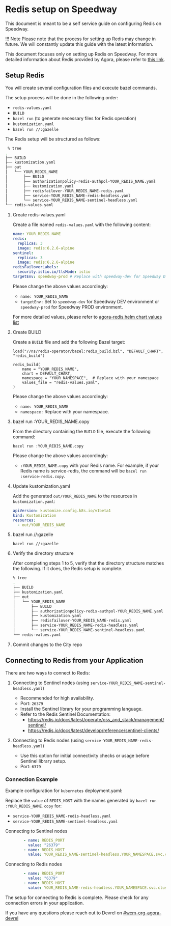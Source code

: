 # Redis setup on Speedway

This document is meant to be a self service guide on configuring Redis on Speedway.

!!! Note
    Please note that the process for setting up Redis may change in future. We will constantly update this guide with the latest information.

This document focuses only on setting up Redis on Speedway. For more detailed information about Redis provided by Agora, please refer to [this link](https://developer.woven-city.toyota/docs/default/component/redis-tutorial/en/00_index/).

## Setup Redis

You will create several configuration files and execute bazel commands.

The setup process will be done in the following order:

- `redis-values.yaml`
- `BUILD`
- `bazel run` (to generate necessary files for Redis operation)
- `kustomization.yaml`
- `bazel run //:gazelle`

The Redis setup will be structured as follows:

```sh
 % tree
.
├── BUILD
├── kustomization.yaml
├── out
│   └── YOUR_REDIS_NAME
│       ├── BUILD
│       ├── authorizationpolicy-redis-authpol-YOUR_REDIS_NAME.yaml
│       ├── kustomization.yaml
│       ├── redisfailover-YOUR_REDIS_NAME-redis.yaml
│       ├── service-YOUR_REDIS_NAME-redis-headless.yaml
│       └── service-YOUR_REDIS_NAME-sentinel-headless.yaml
└── redis-values.yaml
```

1. Create redis-values.yaml

    Create a file named `redis-values.yaml` with the following content:

    ```yaml
    name: YOUR_REDIS_NAME
    redis:
      replicas: 3
      image: redis:6.2.6-alpine
    sentinel:
      replicas: 3
      image: redis:6.2.6-alpine
    redisFailoverLabels:
      security.istio.io/tlsMode: istio
    targetEnv: speedway-prod # Replace with speedway-dev for Speedway DEV environment or speedway-prod for Speedway PROD environment
    ```

    Please change the above values accordingly:

    - `name: YOUR_REDIS_NAME`
    - `targetEnv:` Set to `speedway-dev` for Speedway DEV environment or `speedway-prod` for Speedway PROD environment.

    For more detailed values, please refer to [agora-redis helm chart values list](https://github.com/wp-wcm/city/blob/main/infrastructure/helm/agora-redis/README.md#values)

2. Create BUILD

    Create a `BUILD` file and add the following Bazel target:

    ```bazel
    load("//ns/redis-operator/bazel:redis_build.bzl", "DEFAULT_CHART", "redis_build")

    redis_build(
        name = "YOUR_REDIS_NAME",
        chart = DEFAULT_CHART,
        namespace = "YOUR_NAMESPACE",  # Replace with your namespace
        values_file = "redis-values.yaml",
    )
    ```

    Please change the above values accordingly:

    - `name: YOUR_REDIS_NAME`
    - `namespace:` Replace with your namespace.

3. bazel run :YOUR_REDIS_NAME.copy

    From the directory containing the `BUILD` file, execute the following command:

    ```bazel
    bazel run :YOUR_REDIS_NAME.copy
    ```

    Please change the above values accordingly:

    - `:YOUR_REDIS_NAME.copy` with your Redis name. For example, if your Redis name is service-redis, the command will be `bazel run :service-redis.copy`.

4. Update kustomization.yaml

    Add the generated `out/YOUR_REDIS_NAME` to the resources in `kustomization.yaml`:

    ```yaml
    apiVersion: kustomize.config.k8s.io/v1beta1
    kind: Kustomization
    resources:
      - out/YOUR_REDIS_NAME
    ```

5. bazel run //:gazelle

    ```bazel
    bazel run //:gazelle
    ```

6. Verify the directory structure

    After completing steps 1 to 5, verify that the directory structure matches the following. If it does, the Redis setup is complete.

    ```sh
    % tree
    .
    ├── BUILD
    ├── kustomization.yaml
    ├── out
    │   └── YOUR_REDIS_NAME
    │       ├── BUILD
    │       ├── authorizationpolicy-redis-authpol-YOUR_REDIS_NAME.yaml
    │       ├── kustomization.yaml
    │       ├── redisfailover-YOUR_REDIS_NAME-redis.yaml
    │       ├── service-YOUR_REDIS_NAME-redis-headless.yaml
    │       └── service-YOUR_REDIS_NAME-sentinel-headless.yaml
    └── redis-values.yaml
    ```

7. Commit changes to the City repo

## Connecting to Redis from your Application

There are two ways to connect to Redis:

1. Connecting to Sentinel nodes (using `service-YOUR_REDIS_NAME-sentinel-headless.yaml`)

    - Recommended for high availability.
    - Port: `26379`
    - Install the Sentinel library for your programming language.
    - Refer to the Redis Sentinel Documentation:
      - <https://redis.io/docs/latest/operate/oss_and_stack/management/sentinel/>
      - <https://redis.io/docs/latest/develop/reference/sentinel-clients/>

2. Connecting to Redis nodes (using `service-YOUR_REDIS_NAME-redis-headless.yaml`)

    - Use this option for initial connectivity checks or usage before Sentinel library setup.
    - Port: `6379`

### Connection Example

Example configuration for `kubernetes` deployment.yaml:

Replace the `value` of `REDIS_HOST` with the names generated by `bazel run :YOUR_REDIS_NAME.copy` for:

- `service-YOUR_REDIS_NAME-redis-headless.yaml`
- `service-YOUR_REDIS_NAME-sentinel-headless.yaml`

Connecting to Sentinel nodes

```yaml
        - name: REDIS_PORT
          value: "26379"
        - name: REDIS_HOST
          value: YOUR_REDIS_NAME-sentinel-headless.YOUR_NAMESPACE.svc.cluster.local
```

Connecting to Redis nodes

```yaml
        - name: REDIS_PORT
          value: "6379"
        - name: REDIS_HOST
          value: YOUR_REDIS_NAME-redis-headless.YOUR_NAMESPACE.svc.cluster.local
```

The setup for connecting to Redis is complete. Please check for any connection errors in your application.

If you have any questions please reach out to Devrel on [#wcm-org-agora-devrel](https://toyotaglobal.enterprise.slack.com/archives/C0415J5P1FD)
